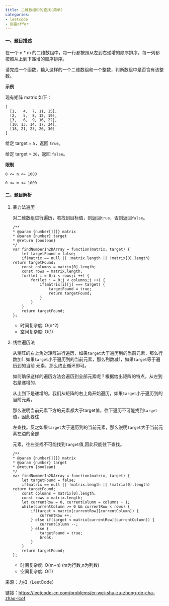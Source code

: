 ```yaml
---
title: 二维数组中的查找(简单)
categories:
- leetcode
- 剑指offer
---
```


#### 一、题目描述

在一个 n * m 的二维数组中，每一行都按照从左到右递增的顺序排序，每一列都按照从上到下递增的顺序排序。

请完成一个函数，输入这样的一个二维数组和一个整数，判断数组中是否含有该整数。

**示例**

现有矩阵 matrix 如下：

```
[
  [1,   4,  7, 11, 15],
  [2,   5,  8, 12, 19],
  [3,   6,  9, 16, 22],
  [10, 13, 14, 17, 24],
  [18, 21, 23, 26, 30]
]
```

给定 target = ```5```，返回 ```true```。

给定 target = ```20```，返回 ```false```。

**限制**

```
0 <= n <= 1000

0 <= m <= 1000
```

#### 二、题目解析

1. 暴力法遍历

    对二维数组进行遍历，若找到目标值，则返回```true```，否则返回```false```。

    ```
    /**
    * @param {number[][]} matrix
    * @param {number} target
    * @return {boolean}
    */
    var findNumberIn2DArray = function(matrix, target) {
        let targetFound = false;
        if(matrix == null || !matrix.length || !matrix[0].length) return targetFound;
        const columns = matrix[0].length;
        const rows = matrix.length;
        for(let i = 0;i < rows;i ++) {
            for(let j = 0;j < columns;j ++) {
                if(matrix[i][j] === target) {
                    targetFound = true;
                    return targetFound;
                }
            }
        }
        return targetFound;
    };
    ```

    - 时间复杂度: O(n^2)
    - 空间复杂度: O(1)

2. 线性遍历法

    从矩阵的右上角对矩阵进行遍历，如果`target`大于遍历到的当前元素，那么行数加1.
    如果`target`小于遍历到的当前元素，那么列数减1，如果`target`等于遍历到的当前
    元素，那么终止循环即可。

    如何确保这样的遍历方法会遍历到全部元素呢？根据给出矩阵的特点，从左到右是递增的，

    从上到下是递增的。我们从矩阵的右上角开始遍历，如果`target`小于遍历到的当前元素，

    那么说明当前元素下方的元素都大于target值，往下遍历不可能找到`target`值，因此要往

    左查找。反之如果`target`大于遍历到的当前元素，那么说明`target`大于当前元素左边的全部

    元素，往左查找不可能找到`target`值,因此只能往下查找。


    ```
    /**
    * @param {number[][]} matrix
    * @param {number} target
    * @return {boolean}
    */
    var findNumberIn2DArray = function(matrix, target) {
        let targetFound = false;
        if(matrix == null || !matrix.length || !matrix[0].length) return targetFound;
        const columns = matrix[0].length;
        const rows = matrix.length;
        let currentRow = 0, currentColumn = columns - 1;
        while(currentColumn >= 0 && currentRow < rows) {
            if(target > matrix[currentRow][currentColumn]) {
                currentRow ++;
            } else if(target < matrix[currentRow][currentColumn]) {
                currentColumn --;
            } else {
                targetFound = true;
                break;
            }
        }
        return targetFound;
    };
    ```

    - 时间复杂度: O(m+n) (m为行数,n为列数)
    - 空间复杂度: O(1)



来源：力扣（LeetCode）

链接：https://leetcode-cn.com/problems/er-wei-shu-zu-zhong-de-cha-zhao-lcof
